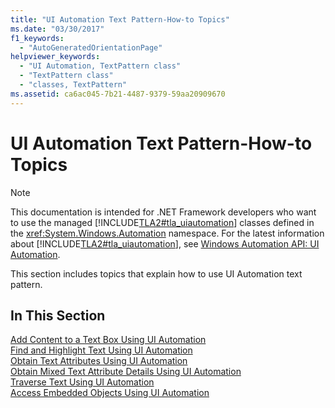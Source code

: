 ```yaml
---
title: "UI Automation Text Pattern-How-to Topics"
ms.date: "03/30/2017"
f1_keywords: 
  - "AutoGeneratedOrientationPage"
helpviewer_keywords: 
  - "UI Automation, TextPattern class"
  - "TextPattern class"
  - "classes, TextPattern"
ms.assetid: ca6ac045-7b21-4487-9379-59aa20909670
---
```

# UI Automation Text Pattern-How-to Topics
> [!NOTE]
>  This documentation is intended for .NET Framework developers who want to use the managed [!INCLUDE[TLA2#tla_uiautomation](../../../includes/tla2sharptla-uiautomation-md.md)] classes defined in the <xref:System.Windows.Automation> namespace. For the latest information about [!INCLUDE[TLA2#tla_uiautomation](../../../includes/tla2sharptla-uiautomation-md.md)], see [Windows Automation API: UI Automation](https://go.microsoft.com/fwlink/?LinkID=156746).  
  
 This section includes topics that explain how to use UI Automation text pattern.  
  
## In This Section  
 [Add Content to a Text Box Using UI Automation](../../../docs/framework/ui-automation/add-content-to-a-text-box-using-ui-automation.md)  
 [Find and Highlight Text Using UI Automation](../../../docs/framework/ui-automation/find-and-highlight-text-using-ui-automation.md)  
 [Obtain Text Attributes Using UI Automation](../../../docs/framework/ui-automation/obtain-text-attributes-using-ui-automation.md)  
 [Obtain Mixed Text Attribute Details Using UI Automation](../../../docs/framework/ui-automation/obtain-mixed-text-attribute-details-using-ui-automation.md)  
 [Traverse Text Using UI Automation](../../../docs/framework/ui-automation/traverse-text-using-ui-automation.md)  
 [Access Embedded Objects Using UI Automation](../../../docs/framework/ui-automation/access-embedded-objects-using-ui-automation.md)
